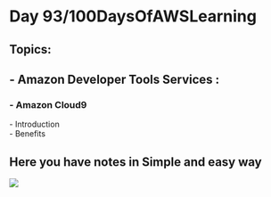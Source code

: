 <h1>Day 93/100DaysOfAWSLearning</h1>


<h2>Topics:</h2>


<h2> - Amazon Developer Tools Services : </h2>
  <h3> - Amazon Cloud9 </h3>
          - Introduction <br>
          - Benefits <br>
         
        
   
   <h2> Here you have notes in Simple and easy way </h2>
   
   <img src = "https://github.com/thetechgirlgita/100-days-of-aws-learning/blob/master/Images/Day92/92.jpg?raw=true">
  
 

